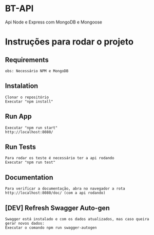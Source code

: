 # BT-API
 Api Node e Express com MongoDB e Mongoose

# Instruções para rodar o projeto

## Requirements
``` 
obs: Necessário NPM e MongoDB 
```
## Instalation
``` 
Clonar o repositório
Executar "npm install"
```
## Run App
``` 
Executar "npm run start"
http://localhost:8080/
```
## Run Tests
``` 
Para rodar os teste é necessário ter a api rodando 
Executar "npm run test"
```
## Documentation
``` 
Para verificar a documentação, abra no navegador a rota http://localhost:8080/doc/ (com a api rodando)
```
## [DEV] Refresh Swagger Auto-gen
```
Swagger está instalado e com os dados atualizados, mas caso queira gerar novos dados:
Executar o comando npm run swagger-autogen
```
